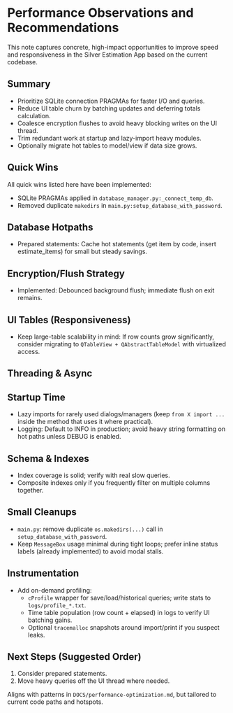 # Performance Observations and Recommendations

This note captures concrete, high-impact opportunities to improve speed and responsiveness in the Silver Estimation App based on the current codebase.

## Summary
- Prioritize SQLite connection PRAGMAs for faster I/O and queries.
- Reduce UI table churn by batching updates and deferring totals calculation.
- Coalesce encryption flushes to avoid heavy blocking writes on the UI thread.
- Trim redundant work at startup and lazy-import heavy modules.
- Optionally migrate hot tables to model/view if data size grows.

## Quick Wins
All quick wins listed here have been implemented:
- SQLite PRAGMAs applied in `database_manager.py:_connect_temp_db`.
- Removed duplicate `makedirs` in `main.py:setup_database_with_password`.

## Database Hotpaths
- Prepared statements: Cache hot statements (get item by code, insert estimate_items) for small but steady savings.

## Encryption/Flush Strategy
- Implemented: Debounced background flush; immediate flush on exit remains.

## UI Tables (Responsiveness)
- Keep large-table scalability in mind: If row counts grow significantly, consider migrating to `QTableView + QAbstractTableModel` with virtualized access.

## Threading & Async

## Startup Time
- Lazy imports for rarely used dialogs/managers (keep `from X import ...` inside the method that uses it where practical).
- Logging: Default to INFO in production; avoid heavy string formatting on hot paths unless DEBUG is enabled.

## Schema & Indexes
- Index coverage is solid; verify with real slow queries.
- Composite indexes only if you frequently filter on multiple columns together.

## Small Cleanups
- `main.py`: remove duplicate `os.makedirs(...)` call in `setup_database_with_password`.
- Keep `MessageBox` usage minimal during tight loops; prefer inline status labels (already implemented) to avoid modal stalls.

## Instrumentation
- Add on-demand profiling:
  - `cProfile` wrapper for save/load/historical queries; write stats to `logs/profile_*.txt`.
  - Time table population (row count + elapsed) in logs to verify UI batching gains.
  - Optional `tracemalloc` snapshots around import/print if you suspect leaks.

## Next Steps (Suggested Order)
1) Consider prepared statements.
2) Move heavy queries off the UI thread where needed.

Aligns with patterns in `DOCS/performance-optimization.md`, but tailored to current code paths and hotspots.
